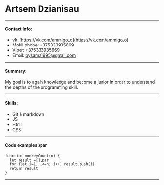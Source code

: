 # Artsem Dzianisau #
***
#### Contact Info:
* vk: [https://vk.com/ammigo_o](https://vk.com/ammigo_o)
* Mobil phobe: +375333935669
* Viber: +375333935669
* Email: bysama1995@gmail.com
***
#### Summary:
My goal is to again knowledge and become a junior in order to understand the depths of the programming skill.
***
#### Skills:
* Git & markdown
* JS
* Html
* CSS 
***
#### Code examples:\par
```
function monkeyCount(n) {
  let result =[]\par
  for (let i=1; i<=n; i++) result.push(i)
  return result
}
```
***